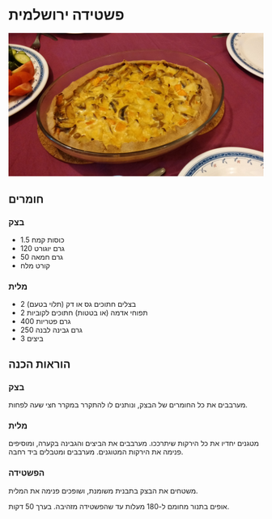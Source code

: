# פשטידה ירושלמית

![פשטידה ירושלמית.jpg](/images%2F%D7%A4%D7%A9%D7%98%D7%99%D7%93%D7%94%20%D7%99%D7%A8%D7%95%D7%A9%D7%9C%D7%9E%D7%99%D7%AA.jpg)

## חומרים

### בצק

- 1.5 כוסות קמח
- 120 גרם יוגורט
- 50 גרם חמאה
- קורט מלח

### מלית

- 2 בצלים חתוכים גס או דק (תלוי בטעם)
- 2 תפוחי אדמה (או בטטות) חתוכים לקוביות
- 400 גרם פטריות
- 250 גרם גבינה לבנה
- 3 ביצים

## הוראות הכנה

### בצק

מערבבים את כל החומרים של הבצק, ונותנים לו להתקרר במקרר חצי שעה לפחות.

### מלית

מטגנים יחדיו את כל הירקות שיתרככו.
מערבבים את הביצים והגבינה בקערה, ומוסיפים פנימה את הירקות המטוגנים.
מערבבים ומטבלים ביד רחבה.

### הפשטידה

משטחים את הבצק בתבנית משומנת, ושופכים פנימה את המלית.

אופים בתנור מחומם ל-180 מעלות עד שהפשטידה מזהיבה. בערך 50 דקות.
